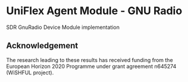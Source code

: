 UniFlex Agent Module - GNU Radio
============================

SDR GnuRadio Device Module implementation

## Acknowledgement

The research leading to these results has received funding from the European
Horizon 2020 Programme under grant agreement n645274 (WiSHFUL project).

